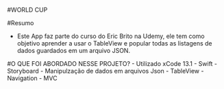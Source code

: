 #WORLD CUP

#Resumo
 - Este App faz parte do curso do Eric Brito na Udemy, ele tem como objetivo aprender a usar o TableView e popular todas as listagens de dados guardados em um arquivo JSON.

 #O QUE FOI ABORDADO NESSE PROJETO?
    - Utilizado xCode 13.1
    - Swift
    - Storyboard
    - Manipulzação de dados em arquivos Json
    - TableView
    - Navigation
    - MVC


